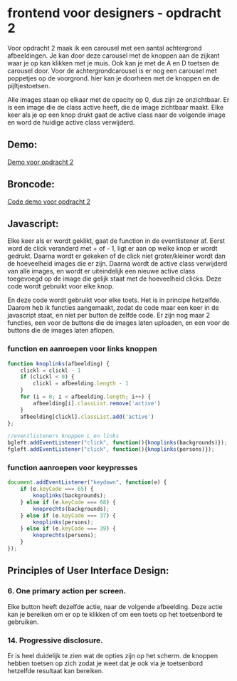# frontend voor designers - opdracht 2
Voor opdracht 2 maak ik een carousel met een aantal achtergrond afbeeldingen. Je kan door deze carousel met de knoppen aan de zijkant waar je op kan klikken met je muis. Ook kan je met de A en D toetsen de carousel door.
Voor de achtergrondcarousel is er nog een carousel met poppetjes op de voorgrond. hier kan je doorheen met de knoppen en de pijltjestoetsen.

Alle images staan op elkaar met de opacity op 0, dus zijn ze onzichtbaar. Er is een image die de class active heeft, die de image zichtbaar maakt. Elke keer als je op een knop drukt gaat de active class naar de volgende image en word de huidige active class verwijderd. 
## Demo:
[Demo voor opdracht 2](https://simonderooij.github.io/frontendvoordesigners/opdracht2/V6)
## Broncode:

[Code demo voor opdracht 2](https://github.com/Simonderooij/frontendvoordesigners/tree/master/opdracht2/V6)

## Javascript:

Elke keer als er wordt geklikt, gaat de function in de eventlistener af. Eerst word de click veranderd met + of - 1, ligt er aan op welke knop er wordt gedrukt. Daarna wordt er gekeken of de click niet groter/kleiner wordt dan de hoeveelheid images die er zijn. Daarna wordt de active class verwijderd van alle images, en wordt er uiteindelijk een nieuwe active class toegevoegd op de image die gelijk staat met de hoeveelheid clicks. Deze code wordt gebruikt voor elke knop.

En deze code wordt gebruikt voor elke toets. Het is in principe hetzelfde.
Daarom heb ik functies aangemaakt, zodat de code maar een keer in de javascript staat, en niet per button de zelfde code. Er zijn nog maar 2 functies, een voor de buttons die de images laten uploaden, en een voor de buttons die de images laten aflopen.
### function en aanroepen voor links knoppen
```javascript
function knoplinks(afbeelding) {
    clickl = clickl - 1 
    if (clickl < 0) {
        clickl = afbeelding.length - 1
    }
    for (i = 0; i < afbeelding.length; i++) {
        afbeelding[i].classList.remove('active')
    }
    afbeelding[clickl].classList.add('active')
};

//eventlisteners knoppen L en links
bgleft.addEventListener("click", function(){knoplinks(backgrounds)});
fgleft.addEventListener("click", function(){knoplinks(persons)});
```
### function aanroepen voor keypresses
```javascript
document.addEventListener("keydown", function(e) {
    if (e.keyCode === 65) {
        knoplinks(backgrounds);
    } else if (e.keyCode === 68) {
        knoprechts(backgrounds);
    } else if (e.keyCode === 37) {
        knoplinks(persons);
    } else if (e.keyCode === 39) {
        knoprechts(persons);
    }
});
```


## Principles of User Interface Design:

### 6. One primary action per screen.
Elke button heeft dezelfde actie, naar de volgende afbeelding. Deze actie kan je bereiken om er op te klikken of om een toets op het toetsenbord te gebruiken.
### 14. Progressive disclosure.
Er is heel duidelijk te zien wat de opties zijn op het scherm. de knoppen hebben toetsen op zich zodat je weet dat je ook via je toetsenbord hetzelfde resultaat kan bereiken.

